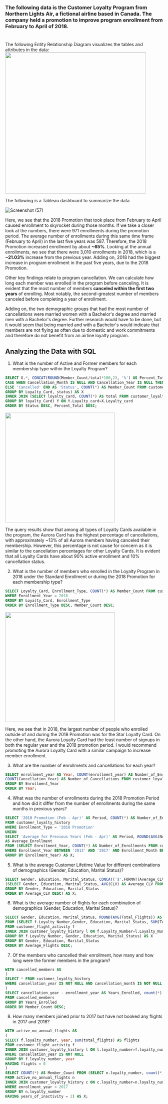 ### The following data is the Customer Loyalty Program from Northern Lights Air, a fictional airline based in Canada. The company held a promotion to improve program enrollment from February to April of 2018.
#

The following Entity Relationship Diagram visualizes the tables and attributes in the data:
<img src = "https://github.com/user-attachments/assets/7ab8c6c3-12c0-45e9-8151-c5bece0eb98d" width = '450'>

The following is a Tableau dashboard to summarize the data

![Screenshot (57)](https://github.com/user-attachments/assets/6ddede46-4c57-4812-9d9c-17b6168566e3)

Here, we see that the 2018 Promotion that took place from February to April caused enrollment to skyrocket during those months. If we take a closer look at the numbers, there were 971 enrollments during the promotion period. The average number of enrollments during this same time frame (February to April) in the last five years was 587. Therefore, the 2018 Promotion increased enrollment by about **~65%**. Looking at the annual enrollments, we see that there were 3,010 enrollments in 2018, which is a **~21.03%** increase from the previous year. Adding on, 2018 had the biggest increase in program enrollment in the past five years, due to the 2018 Promotion.

Other key findings relate to program cancellation. We can calculate how long each member was enrolled in the program before canceling. It is evident that the most number of members **canceled within the first two years** of enrolling. Most notably, the second-greatest number of members canceled before completing a year of enrollment.

Adding on, the two demographic groups that had the most number of cancellations were married women with a Bachelor's degree and married men with a Bachelor's degree. Further research would have to be done, but it would seem that being married and with a Bachelor's would indicate that members are not flying as often due to domestic and work commitments and therefore do not benefit from an airline loyalty program.

## Analyzing the Data with SQL

1) What is the number of Active and Former members for each membership type within the Loyalty Program? 
```sql
SELECT X.*, CONCAT(ROUND(Member_Count/total*100,2), '%') AS Percent_Total FROM (SELECT Loyalty_Card,
CASE WHEN Cancellation_Month IS NULL AND Cancellation_Year IS NULL THEN 'Active'
ELSE 'Cancelled' END AS 'Status', COUNT(*) AS Member_Count FROM customer_loyalty_history
GROUP BY Loyalty_Card, status) AS X
INNER JOIN (SELECT loyalty_card, COUNT(*) AS total FROM customer_loyalty_history
GROUP BY loyalty_Card) Y ON Y.Loyalty_card=X.Loyalty_card
ORDER BY Status DESC, Percent_Total DESC; 
```
<img src = "https://github.com/user-attachments/assets/de249a82-a753-4afc-82d9-96019a727be3" width = '350'>

The query results show that among all types of Loyalty Cards available in the program, the Aurora Card has the highest percentage of cancellations, with approximately ~13% of all Aurora members having canceled their membership. However, this percentage is not cause for concern as it is similar to the cancellation percentages for other Loyalty Cards. It is evident that all Loyalty Cards have about 90% active enrollment and 10% cancellation status. 

2) What is the number of members who enrolled in the Loyalty Program in 2018 under the Standard Enrollment or during the 2018 Promotion for each membership type?
```sql
SELECT Loyalty_Card, Enrollment_Type, COUNT(*) AS Member_Count FROM customer_loyalty_history
WHERE Enrollment_Year = 2018
GROUP BY Loyalty_Card, Enrollment_Type
ORDER BY Enrollment_Type DESC, Member_Count DESC;
```
<img src = "https://github.com/user-attachments/assets/1bbc13c3-bd10-4b7d-95a5-387194cdabd0" width = '350'>

Here, we see that in 2018, the largest number of people who enrolled outside of and during the 2018 Promotion was for the Star Loyalty Card. On the other hand, the Aurora Loyalty Card had the least number of signups in both the regular year and the 2018 promotion period. I would recommend promoting the Aurora Loyalty Card with a similar campaign to increase member enrollment.

3) What are the number of enrollments and cancellations for each year?
```sql
SELECT enrollment_year AS Year, COUNT(enrollment_year) AS Number_of_Enrollments,
COUNT(Cancellation_Year) AS Number_of_Cancellations FROM customer_loyalty_history
GROUP BY Enrollment_Year
ORDER BY Year;
```

4) What was the number of enrollments during the 2018 Promotion Period and how did it differ from the number of enrollments during the same months in previous years?
```sql
SELECT '2018 Promotion (Feb - Apr)' AS Period, COUNT(*) AS Number_of_Enrollments
FROM customer_loyalty_history
WHERE Enrollment_Type = '2018 Promotion'
UNION
SELECT 'Average for Previous Years (Feb - Apr)' AS Period, ROUND(AVG(Number_of_Enrollments))
AS Average_Enrollment
FROM (SELECT Enrollment_Year, COUNT(*) AS Number_of_Enrollments FROM customer_loyalty_history
WHERE Enrollment_Year BETWEEN '2013' AND '2017' AND Enrollment_Month BETWEEN 2 AND 4
GROUP BY Enrollment_Year) AS X;
```

5) What is the average Customer Lifetime Value for different combinations of demographics (Gender, Education, Marital Status)?
```sql
SELECT Gender, Education, Marital_Status, CONCAT('$',FORMAT(Average_CLV,2)) AS Average_CLV FROM
(SELECT Gender, Education, Marital_Status, AVG(CLV) AS Average_CLV FROM customer_loyalty_history
GROUP BY Gender, Education, Marital_Status
ORDER BY Average_CLV DESC) AS X;
```

6) What is the average number of flights for each combination of demographics (Gender, Education, Marital Status)?
```sql
SELECT Gender, Education, Marital_Status, ROUND(AVG(Total_Flights)) AS Average_Flights
FROM (SELECT f.Loyalty_Number,Gender, Education, Marital_Status, SUM(Total_Flights) AS Total_Flights
FROM customer_flight_activity f
INNER JOIN customer_loyalty_history l ON f.Loyalty_Number=l.Loyalty_Number
GROUP BY f.Loyalty_Number, Gender, Education, Marital_Status) AS X
GROUP BY Gender, Education, Marital_Status
ORDER BY Average_Flights DESC;
```

7) Of the members who cancelled their enrollment, how many and how long were the former members in the program?
```sql
WITH cancelled_members AS
(
SELECT * FROM customer_loyalty_history
WHERE cancellation_year IS NOT NULL AND cancellation_month IS NOT NULL
)
SELECT cancellation_year - enrollment_year AS Years_Enrolled, count(*) AS Member_Count
FROM cancelled_members
GROUP BY Years_Enrolled
ORDER BY Member_Count DESC;
```

8) How many members joined prior to 2017 but have not booked any flights in 2017 and 2018?
```sql
WITH active_no_annual_flights AS
(
SELECT f.loyalty_number, year, sum(total_flights) AS flights
FROM customer_flight_activity f
INNER JOIN customer_loyalty_history l ON l.loyalty_number=f.loyalty_number
WHERE cancellation_year IS NOT NULL
GROUP BY f.loyalty_number, year
HAVING flights = 0
)
SELECT COUNT(*) AS Member_Count FROM (SELECT n.loyalty_number, count(*) as years_of_inactivity
FROM active_no_annual_flights n
INNER JOIN customer_loyalty_history c ON c.loyalty_number=n.loyalty_number
WHERE enrollment_year < 2017
GROUP BY n.loyalty_number
HAVING years_of_inactivity = 2) AS X;
```
